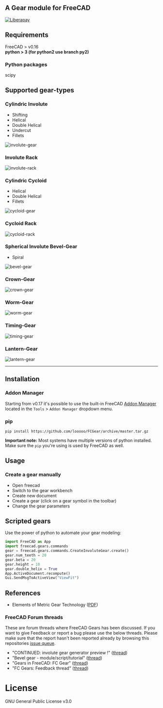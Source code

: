 ## A Gear module for FreeCAD
[![Liberapay](http://img.shields.io/liberapay/patrons/looooo.svg?logo=liberapay)](https://liberapay.com/looooo/donate) 

## Requirements
FreeCAD > v0.16  
__python > 3 (for python2 use branch py2)__

### Python packages
scipy


## Supported gear-types

### Cylindric Involute
* Shifting
* Helical
* Double Helical
* Undercut
* Fillets

![involute-gear](examples/involute-double-helical-gear.png)


### Involute Rack
![involute-rack](examples/involute-rack.png)

### Cylindric Cycloid
* Helical
* Double Helical
* Fillets

![cycloid-gear](examples/cycloid-gear.png)

### Cycloid Rack

![cycloid-rack](examples/cycloid-rack.png)

### Spherical Involute Bevel-Gear
* Spiral  

![bevel-gear](examples/bevel-gear.png)

### Crown-Gear
![crown-gear](examples/crown-gear.png)

### Worm-Gear
![worm-gear](examples/worm-gear.png)

### Timing-Gear
![timing-gear](examples/timing-gear.png)

### Lantern-Gear
![lantern-gear](examples/lantern-gear.png)

---------------------------

## Installation

### Addon Manager  
Starting from v0.17 it's possible to use the built-in FreeCAD [Addon Manager](https://github.com/FreeCAD/FreeCAD-addons#1-builtin-addon-manager)
located in the `Tools` > `Addon Manager` dropdown menu.

### pip

`pip install https://github.com/looooo/FCGear/archive/master.tar.gz`

**Important note:** Most systems have multiple versions of python installed. Make sure the `pip` you're using is used by FreeCAD as well.

## Usage

### Create a gear manually
* Open freecad
* Switch to the gear workbench
* Create new document
* Create a gear (click on a gear symbol in the toolbar)
* Change the gear parameters

## Scripted gears
Use the power of python to automate your gear modeling: 

```python
import FreeCAD as App
import freecad.gears.commands
gear = freecad.gears.commands.CreateInvoluteGear.create()
gear.num_teeth = 20
gear.beta = 20
gear.height = 10
gear.double_helix = True
App.ActiveDocument.recompute()
Gui.SendMsgToActiveView("ViewFit")
```

## References
* Elements of Metric Gear Technology ([PDF](http://qtcgears.com/tools/catalogs/PDF_Q420/Tech.pdf))

### FreeCAD Forum threads
These are forum threads where FreeCAD Gears has been discussed. If you want to give Feedback
or report a bug please use the below threads. Please make sure that the report hasn't been reported already
by browsing this repositories [issue queue](https://github.com/looooo/freecad.gears/issues).   
* "CONTINUED: involute gear generator preview !" ([thread](https://forum.freecadweb.org/viewtopic.php?f=10&t=4829))  
* "Bevel gear - module/script/tutorial" ([thread](https://forum.freecadweb.org/viewtopic.php?f=3&t=12878))  
* "Gears in FreeCAD: FC Gear" ([thread](https://forum.freecadweb.org/viewtopic.php?f=24&t=27381))  
* "FC Gears: Feedback thread" ([thread](https://forum.freecadweb.org/viewtopic.php?f=8&t=27626))  

# License
GNU General Public License v3.0
